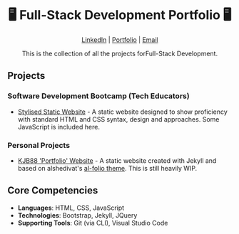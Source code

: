 <div align="center"><h1>🖥️ Full-Stack Development Portfolio 🖥️</h1>
    <p><a href="http://www.LinkedIn.com/in/kevin-barr1988">LinkedIn</a> | <a href="http://kjb88.github.io">Portfolio</a> | <a href="mailto:kevinbarr.business@gmail.com">Email</a></p>
 <p>This is the collection of all the projects forFull-Stack Development.</p>
</div>
<div>
  <h2>Projects</h2>
  <h3>Software Development Bootcamp (Tech Educators)</h3>
    <ul>
      <li><a href="https://github.com/KJB88/TechEd_SD-W01">Stylised Static Website</a> - A static website designed to show proficiency with standard HTML and CSS syntax, design and approaches. Some JavaScript is included here.</li>
    </ul>
  <h3> Personal Projects</h3>
  <ul>
      <li><a href="https://github.com/KJB88/KJB88.github.io">KJB88 'Portfolio' Website</a> - A static website created with Jekyll and based on alshedivat's <a href="https://github.com/alshedivat/al-folio"> al-folio theme</a>. This is still heavily WIP.</li>
  </ul>
  <!--
  <h3>Clones</h3>
    <ul>
      <li><a href=""></a>:</li>
    </ul>
  <h3>Original Concepts</h3>
    <ul>
      <li><a href=""></a>:</li>
    </ul>
  <h3>Discovery Demos</h3>
    <ul>
      <li><a href=""></a>:</li>
    </ul>
  -->
</div>
<div>
<h2>Core Competencies</h2>
<ul>
  <li><b>Languages</b>: HTML, CSS, JavaScript</li>
  <li><b>Technologies</b>: Bootstrap, Jekyll, JQuery</li>
  <li><b>Supporting Tools</b>: Git (via CLI), Visual Studio Code</li>
</ul>
</div>

